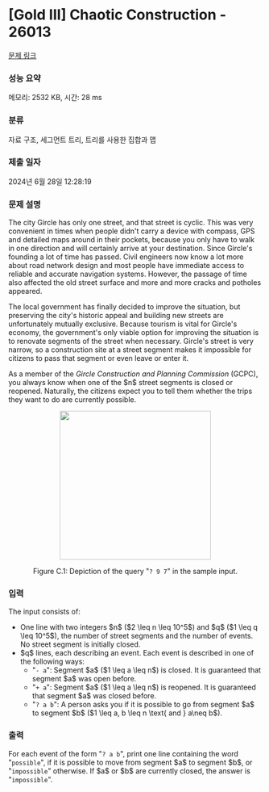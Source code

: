# [Gold III] Chaotic Construction - 26013 

[문제 링크](https://www.acmicpc.net/problem/26013) 

### 성능 요약

메모리: 2532 KB, 시간: 28 ms

### 분류

자료 구조, 세그먼트 트리, 트리를 사용한 집합과 맵

### 제출 일자

2024년 6월 28일 12:28:19

### 문제 설명

<p>The city Gircle has only one street, and that street is cyclic. This was very convenient in times when people didn't carry a device with compass, GPS and detailed maps around in their pockets, because you only have to walk in one direction and will certainly arrive at your destination. Since Gircle's founding a lot of time has passed. Civil engineers now know a lot more about road network design and most people have immediate access to reliable and accurate navigation systems. However, the passage of time also affected the old street surface and more and more cracks and potholes appeared.</p>

<p>The local government has finally decided to improve the situation, but preserving the city's historic appeal and building new streets are unfortunately mutually exclusive. Because tourism is vital for Gircle's economy, the government's only viable option for improving the situation is to renovate segments of the street when necessary. Gircle's street is very narrow, so a construction site at a street segment makes it impossible for citizens to pass that segment or even leave or enter it.</p>

<p>As a member of the <em>Gircle</em> <em>Construction and Planning Commission</em> (GCPC), you always know when one of the $n$ street segments is closed or reopened. Naturally, the citizens expect you to tell them whether the trips they want to do are currently possible.</p>

<p style="text-align: center;"><img alt="" src="" style="width: 300px; height: 295px;"></p>

<p style="text-align: center;">Figure C.1: Depiction of the query "<code>? 9 7</code>" in the sample input.</p>

### 입력 

 <p>The input consists of:</p>

<ul>
	<li>One line with two integers $n$ ($2 \leq n \leq 10^5$) and $q$ ($1 \leq q \leq 10^5$), the number of street segments and the number of events. No street segment is initially closed.</li>
	<li>$q$ lines, each describing an event. Each event is described in one of the following ways:
	<ul>
		<li>"<code>- a</code>": Segment $a$ ($1 \leq a \leq n$) is closed. It is guaranteed that segment $a$ was open before.</li>
		<li>"<code>+ a</code>": Segment $a$ ($1 \leq a \leq n$) is reopened. It is guaranteed that segment $a$ was closed before.</li>
		<li>"<code>? a b</code>": A person asks you if it is possible to go from segment $a$ to segment $b$ ($1 \leq a, b \leq n \text{ and } a\neq b$).</li>
	</ul>
	</li>
</ul>

### 출력 

 <p>For each event of the form "<code>? a b</code>", print one line containing the word "<code>possible</code>", if it is possible to move from segment $a$ to segment $b$, or "<code>impossible</code>" otherwise. If $a$ or $b$ are currently closed, the answer is "<code>impossible</code>".</p>

